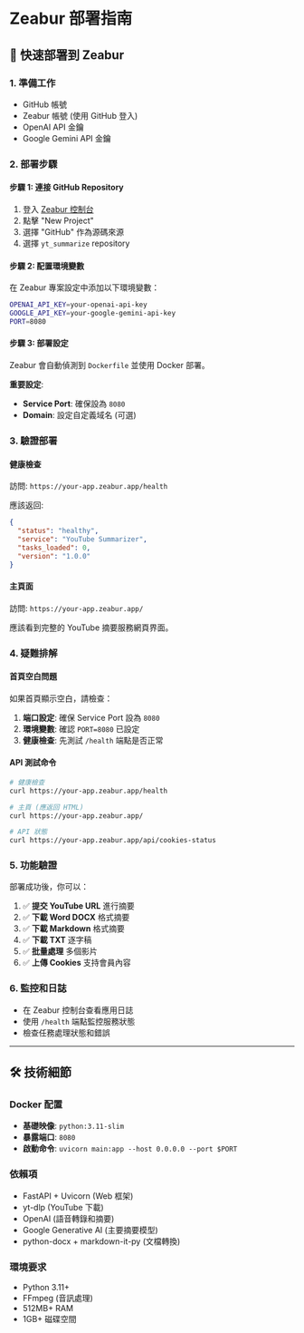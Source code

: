 # Zeabur 部署指南

## 🚀 快速部署到 Zeabur

### 1. 準備工作
- GitHub 帳號
- Zeabur 帳號 (使用 GitHub 登入)
- OpenAI API 金鑰
- Google Gemini API 金鑰

### 2. 部署步驟

#### 步驟 1: 連接 GitHub Repository
1. 登入 [Zeabur 控制台](https://zeabur.com)
2. 點擊 "New Project"
3. 選擇 "GitHub" 作為源碼來源
4. 選擇 `yt_summarize` repository

#### 步驟 2: 配置環境變數
在 Zeabur 專案設定中添加以下環境變數：

```bash
OPENAI_API_KEY=your-openai-api-key
GOOGLE_API_KEY=your-google-gemini-api-key
PORT=8080
```

#### 步驟 3: 部署設定
Zeabur 會自動偵測到 `Dockerfile` 並使用 Docker 部署。

**重要設定**:
- **Service Port**: 確保設為 `8080`
- **Domain**: 設定自定義域名 (可選)

### 3. 驗證部署

#### 健康檢查
訪問: `https://your-app.zeabur.app/health`

應該返回:
```json
{
  "status": "healthy",
  "service": "YouTube Summarizer",
  "tasks_loaded": 0,
  "version": "1.0.0"
}
```

#### 主頁面
訪問: `https://your-app.zeabur.app/`

應該看到完整的 YouTube 摘要服務網頁界面。

### 4. 疑難排解

#### 首頁空白問題
如果首頁顯示空白，請檢查：

1. **端口設定**: 確保 Service Port 設為 `8080`
2. **環境變數**: 確認 `PORT=8080` 已設定
3. **健康檢查**: 先測試 `/health` 端點是否正常

#### API 測試命令
```bash
# 健康檢查
curl https://your-app.zeabur.app/health

# 主頁 (應返回 HTML)
curl https://your-app.zeabur.app/

# API 狀態
curl https://your-app.zeabur.app/api/cookies-status
```

### 5. 功能驗證

部署成功後，你可以：

1. ✅ **提交 YouTube URL** 進行摘要
2. ✅ **下載 Word DOCX** 格式摘要
3. ✅ **下載 Markdown** 格式摘要  
4. ✅ **下載 TXT** 逐字稿
5. ✅ **批量處理** 多個影片
6. ✅ **上傳 Cookies** 支持會員內容

### 6. 監控和日誌

- 在 Zeabur 控制台查看應用日誌
- 使用 `/health` 端點監控服務狀態
- 檢查任務處理狀態和錯誤

---

## 🛠️ 技術細節

### Docker 配置
- **基礎映像**: `python:3.11-slim`
- **暴露端口**: `8080`
- **啟動命令**: `uvicorn main:app --host 0.0.0.0 --port $PORT`

### 依賴項
- FastAPI + Uvicorn (Web 框架)
- yt-dlp (YouTube 下載)
- OpenAI (語音轉錄和摘要)
- Google Generative AI (主要摘要模型)
- python-docx + markdown-it-py (文檔轉換)

### 環境要求
- Python 3.11+
- FFmpeg (音訊處理)
- 512MB+ RAM
- 1GB+ 磁碟空間